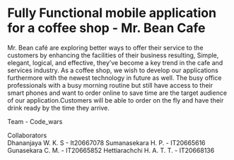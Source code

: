 # Fully Functional mobile application for a coffee shop - Mr. Bean Cafe

Mr. Bean café are exploring better ways to offer their service to the customers by enhancing the facilities of their business resulting, Simple, elegant, logical, and effective, they’ve become a key trend in the cafe and services industry. As a coffee shop, we wish to develop our applications furthermore with the newest technology in future as well.
The busy office professionals with a busy morning routine but still have access to their smart phones and want to order online to save time are the target audience of our application.Customers will be able to order on the fly and have their drink ready by the time they arrive.

Team - Code_wars

Collaborators  
Dhananjaya W. K. S - It20667078
Sumanasekara H. P. - IT20665616
Gunasekara C. M. - IT20665852
Hettiarachchi H. A. T. T. - IT20668136

